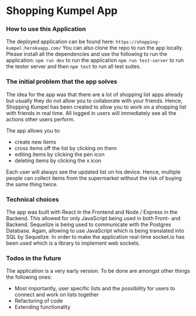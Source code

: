 # Shopping Kumpel App

### How to use this Application

The deployed application can be found here: `https://shopping-kumpel.herokuapp.com/`
You can also clone the repo to run the app locally. Please install all the dependencies and use the following to run the application: 
`npm run dev` to run the application
`npm run test-server` to run the tester server and then `npm test` to run all test suites. 

### The initial problem that the app solves

The idea for the app was that there are a lot of shopping list apps already but usually they do not allow you to collaborate with your friends. 
Hence, Shopping Kumpel has been created to allow you to work on a shopping list with friends in real time. All logged in users will immediately see all the actions other users perform.

The app allows you to: 
* create new items
* cross items off the list by clicking on them 
* editing items by clicking the pen icon
* deleting items by clicking the x icon

Each user will always see the updated list on his device. Hence, multiple people can collect items from the supermarket without the risk of buying the same thing twice. 

### Technical choices

The app was built with React in the Frontend and Node / Express in the Backend. This allowed for only JavaScript being used in both Front- and Backend.
Sequelize is being used to communicate with the Postgres Database. Again, allowing to use JavaScript which is being translated into SQL by Sequelize.
In order to make the application real-time socket.io has been used which is a library to implement web sockets. 

### Todos in the future

The application is a very early version. To be done are amongst other things the following ones: 
* Most importantly, user specific lists and the possibility for users to connect and work on lists together
* Refactoring of code
* Extending functionality 
